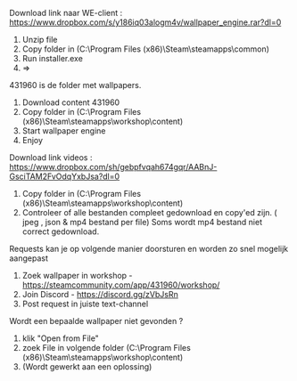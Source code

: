 Download link naar WE-client : https://www.dropbox.com/s/y186iq03alogm4v/wallpaper_engine.rar?dl=0
1. Unzip file
2. Copy folder in (C:\Program Files (x86)\Steam\steamapps\common)
3. Run installer.exe
4. =>


431960 is de folder met wallpapers.
1. Download content 431960
2. Copy folder in (C:\Program Files (x86)\Steam\steamapps\workshop\content)
3. Start wallpaper engine
4. Enjoy


Download link videos : https://www.dropbox.com/sh/gebpfvqah674gqr/AABnJ-GsciTAM2FvOdqYxbJsa?dl=0
1. Copy folder in (C:\Program Files (x86)\Steam\steamapps\workshop\content)
2. Controleer of alle bestanden compleet gedownload en copy'ed zijn. ( jpeg , json & mp4 bestand per file) Soms wordt mp4 bestand niet correct gedownload.


Requests kan je op volgende manier doorsturen en worden zo snel mogelijk aangepast
1. Zoek wallpaper in workshop - https://steamcommunity.com/app/431960/workshop/
2. Join Discord - https://discord.gg/zVbJsRn
3. Post request in juiste text-channel



Wordt een bepaalde wallpaper niet gevonden ?
1. klik "Open from File"
2. zoek File in volgende folder (C:\Program Files (x86)\Steam\steamapps\workshop\content)
3. (Wordt gewerkt aan een oplossing)
